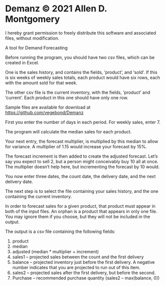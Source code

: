 # Demanz © 2021 Allen D. Montgomery
I hereby grant permission to freely distribute this software and associated files, without modification.

A tool for Demand Forecasting

Before running the program, you should have two csv files, which can be created in Excel.

One is the sales history, and contains the fields, ‘product’, and ‘sold’. If this is six weeks of weekly sales totals, each product would have six rows, each with the amount sold for that week.

The other csv file is the current inventory, with the fields, ‘product’ and ‘current’. Each product in this one should have only one row.

Sample files are available for download at https://github.com/vegebond/Demanz

First you enter the number of days in each period. For weekly sales, enter 7.

The program will calculate the median sales for each product.

Your next entry, the forecast multiplier, is multiplied by this median to allow for variance. A multiplier of 1.15 would increase your forecast by 15%.

The forecast increment is then added to create the adjusted forecast. Let’s say you expect to sell 2, but a person might conceivably buy 10 all at once. The multiplier doesn’t help here, but incrementing the forecast by 10 would.

You now enter three dates, the count date, the delivery date, and the next delivery date.

The next step is to select the file containing your sales history, and the one containing the current inventory.

In order to forecast sales for a given product, that product must appear in both of the input files. An orphan is a product that appears in only one file. You may ignore them if you choose, but they will not be included in the output.

The output is a csv file containing the following fields:

1. product
2. median
3. adjusted (median * multiplier + increment)
4. sales1 – projected sales between the count and the first delivery
5. balance – projected inventory just before the first delivery. A negative number indicates that you are projected to run out of this item.
6. sales2 – projected sales after the first delivery, but before the second.
7. Purchase – recommended purchase quantity (sales2 – max(balance, 0))

